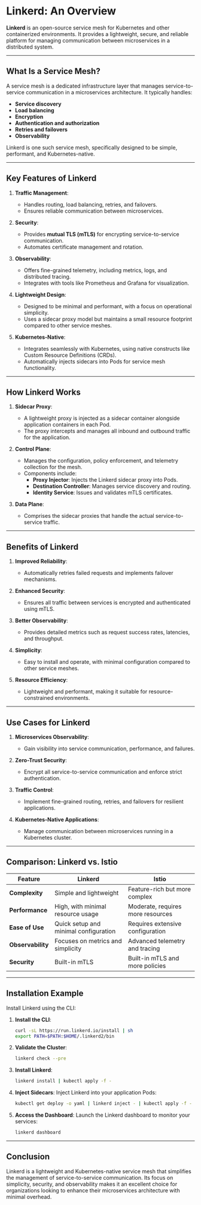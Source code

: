 # Linkerd: An Overview

**Linkerd** is an open-source service mesh for Kubernetes and other containerized environments. It provides a lightweight, secure, and reliable platform for managing communication between microservices in a distributed system.

---

## What Is a Service Mesh?

A service mesh is a dedicated infrastructure layer that manages service-to-service communication in a microservices architecture. It typically handles:

- **Service discovery**
- **Load balancing**
- **Encryption**
- **Authentication and authorization**
- **Retries and failovers**
- **Observability**

Linkerd is one such service mesh, specifically designed to be simple, performant, and Kubernetes-native.

---

## Key Features of Linkerd

1. **Traffic Management**:

   - Handles routing, load balancing, retries, and failovers.
   - Ensures reliable communication between microservices.

2. **Security**:

   - Provides **mutual TLS (mTLS)** for encrypting service-to-service communication.
   - Automates certificate management and rotation.

3. **Observability**:

   - Offers fine-grained telemetry, including metrics, logs, and distributed tracing.
   - Integrates with tools like Prometheus and Grafana for visualization.

4. **Lightweight Design**:

   - Designed to be minimal and performant, with a focus on operational simplicity.
   - Uses a sidecar proxy model but maintains a small resource footprint compared to other service meshes.

5. **Kubernetes-Native**:
   - Integrates seamlessly with Kubernetes, using native constructs like Custom Resource Definitions (CRDs).
   - Automatically injects sidecars into Pods for service mesh functionality.

---

## How Linkerd Works

1. **Sidecar Proxy**:

   - A lightweight proxy is injected as a sidecar container alongside application containers in each Pod.
   - The proxy intercepts and manages all inbound and outbound traffic for the application.

2. **Control Plane**:

   - Manages the configuration, policy enforcement, and telemetry collection for the mesh.
   - Components include:
     - **Proxy Injector**: Injects the Linkerd sidecar proxy into Pods.
     - **Destination Controller**: Manages service discovery and routing.
     - **Identity Service**: Issues and validates mTLS certificates.

3. **Data Plane**:
   - Comprises the sidecar proxies that handle the actual service-to-service traffic.

---

## Benefits of Linkerd

1. **Improved Reliability**:

   - Automatically retries failed requests and implements failover mechanisms.

2. **Enhanced Security**:

   - Ensures all traffic between services is encrypted and authenticated using mTLS.

3. **Better Observability**:

   - Provides detailed metrics such as request success rates, latencies, and throughput.

4. **Simplicity**:

   - Easy to install and operate, with minimal configuration compared to other service meshes.

5. **Resource Efficiency**:
   - Lightweight and performant, making it suitable for resource-constrained environments.

---

## Use Cases for Linkerd

1. **Microservices Observability**:

   - Gain visibility into service communication, performance, and failures.

2. **Zero-Trust Security**:

   - Encrypt all service-to-service communication and enforce strict authentication.

3. **Traffic Control**:

   - Implement fine-grained routing, retries, and failovers for resilient applications.

4. **Kubernetes-Native Applications**:
   - Manage communication between microservices running in a Kubernetes cluster.

---

## Comparison: Linkerd vs. Istio

| Feature           | **Linkerd**                           | **Istio**                         |
| ----------------- | ------------------------------------- | --------------------------------- |
| **Complexity**    | Simple and lightweight                | Feature-rich but more complex     |
| **Performance**   | High, with minimal resource usage     | Moderate, requires more resources |
| **Ease of Use**   | Quick setup and minimal configuration | Requires extensive configuration  |
| **Observability** | Focuses on metrics and simplicity     | Advanced telemetry and tracing    |
| **Security**      | Built-in mTLS                         | Built-in mTLS and more policies   |

---

## Installation Example

Install Linkerd using the CLI:

1. **Install the CLI**:

   ```bash
   curl -sL https://run.linkerd.io/install | sh
   export PATH=$PATH:$HOME/.linkerd2/bin
   ```

2. **Validate the Cluster**:

   ```bash
   linkerd check --pre
   ```

3. **Install Linkerd**:

   ```bash
   linkerd install | kubectl apply -f -
   ```

4. **Inject Sidecars**:
   Inject Linkerd into your application Pods:

   ```bash
   kubectl get deploy -o yaml | linkerd inject - | kubectl apply -f -
   ```

5. **Access the Dashboard**:
   Launch the Linkerd dashboard to monitor your services:
   ```bash
   linkerd dashboard
   ```

---

## Conclusion

Linkerd is a lightweight and Kubernetes-native service mesh that simplifies the management of service-to-service communication. Its focus on simplicity, security, and observability makes it an excellent choice for organizations looking to enhance their microservices architecture with minimal overhead.

